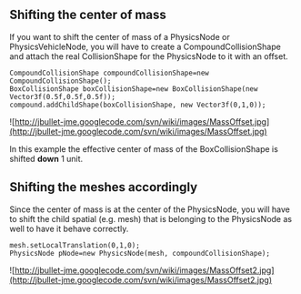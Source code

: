 ## Shifting the center of mass ##
If you want to shift the center of mass of a PhysicsNode or PhysicsVehicleNode, you will have to create a CompoundCollisionShape and attach the real CollisionShape for the PhysicsNode to it with an offset.
```
CompoundCollisionShape compoundCollisionShape=new CompoundCollisionShape();
BoxCollisionShape boxCollisionShape=new BoxCollisionShape(new Vector3f(0.5f,0.5f,0.5f));
compound.addChildShape(boxCollisionShape, new Vector3f(0,1,0));
```
![http://jbullet-jme.googlecode.com/svn/wiki/images/MassOffset.jpg](http://jbullet-jme.googlecode.com/svn/wiki/images/MassOffset.jpg)

In this example the effective center of mass of the BoxCollisionShape is shifted **down** 1 unit.

## Shifting the meshes accordingly ##
Since the center of mass is at the center of the PhysicsNode, you will have to shift the child spatial (e.g. mesh) that is belonging to the PhysicsNode as well to have it behave correctly.

```
mesh.setLocalTranslation(0,1,0);
PhysicsNode pNode=new PhysicsNode(mesh, compoundCollisionShape);
```
![http://jbullet-jme.googlecode.com/svn/wiki/images/MassOffset2.jpg](http://jbullet-jme.googlecode.com/svn/wiki/images/MassOffset2.jpg)